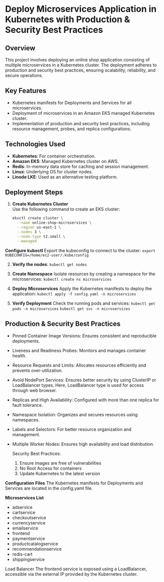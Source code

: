 # Deploy Microservices Application in Kubernetes with Production & Security Best Practices

## Overview
This project involves deploying an online shop application consisting of multiple microservices in a Kubernetes cluster. The deployment adheres to production and security best practices, ensuring scalability, reliability, and secure operations.

## Key Features
- Kubernetes manifests for Deployments and Services for all microservices.
- Deployment of microservices in an Amazon EKS managed Kubernetes cluster.
- Implementation of production and security best practices, including resource management, probes, and replica configurations.

## Technologies Used
- **Kubernetes**: For container orchestration.
- **Amazon EKS**: Managed Kubernetes cluster on AWS.
- **Redis**: In-memory data store for caching and session management.
- **Linux**: Underlying OS for cluster nodes.
- **Linode LKE**: Used as an alternative testing platform.

## Deployment Steps
1. **Create Kubernetes Cluster**  
   Use the following command to create an EKS cluster:
   ```bash
   eksctl create cluster \
     --name online-shop-microservices \
     --region us-east-1 \
     --nodes 3 \
     --node-type t2.small \
     --managed

 **Configure kubectl**
   Export the kubeconfig to connect to the cluster:
   `export KUBECONFIG=/home/ec2-user/.kube/config`

2. **Verify the nodes**:
   `kubectl get nodes`

3. **Create Namespace**
   Isolate resources by creating a namespace for the microservices:
   `kubectl create ns microservices`
   
4. **Deploy Microservices**
   Apply the Kubernetes manifests to deploy the application:
    `kubectl apply -f config.yaml -n microservices`
   
5. **Verify Deployment**
    Check the running pods and services:
    `kubectl get pods -n microservices`
    `kubectl get svc -n microservices`
   
## Production & Security Best Practices
- Pinned Container Image Versions: Ensures consistent and reproducible deployments.
- Liveness and Readiness Probes: Monitors and manages container health.
- Resource Requests and Limits: Allocates resources efficiently and prevents over-utilization.
- Avoid NodePort Services: Ensures better security by using ClusterIP or LoadBalancer types. Here, LoadBalancer type is used for access through web browser. 
- Replicas and High Availability: Configured with more than one replica for fault tolerance.
- Namespace Isolation: Organizes and secures resources using namespaces.
- Labels and Selectors: For better resource organization and management.
- Multiple Worker Nodes: Ensures high availability and load distribution.

  Security Best Practices:
  1. Ensure images are free of vulnerabilities
  2. No Root Access for containers
  3. Update Kubernetes to the latest version


**Configuration Files**
The Kubernetes manifests for Deployments and Services are located in the config.yaml file. 

**Microservices List**
- adservice
- cartservice
- checkoutservice
- currencyservice
- emailservice
- frontend
- paymentservice
- productcatalogservice
- recommendationservice
- redis-cart
- shippingservice
  
Load Balancer
The frontend service is exposed using a LoadBalancer, accessible via the external IP provided by the Kubernetes cluster.







